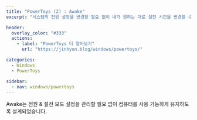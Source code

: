 ```yaml
---
title: "PowerToys (2) : Awake"
excerpt: "시스템의 전원 설정을 변경할 필요 없이 내가 원하는 대로 절전 시간을 변경할 수 있는 기능"

header:
  overlay_color: "#333"
  actions:
    - label: "PowerToys 더 알아보기"
      url: "https://jinhyun.blog/windows/powertoys/"

categories:
  - Windows
  - PowerToys

sidebar:
  - nav: windows/powertoys
---
```


Awake는 전원 & 절전 모드 설정을 관리할 필요 없이 컴퓨터를 사용 가능하게 유지하도록 설계되었습니다.
